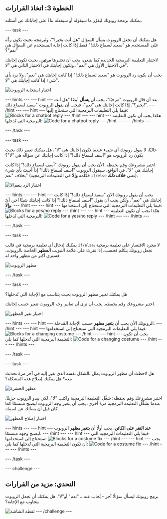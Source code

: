 ## الخطوة 3: اتخاذ القرارات

يمكنك برمجة روبوتك ليقرِّر ما سيقوله أو سيفعله بناءً على إجاباتك عن أسئلته.

\--- task \---

هل يمكنك أن تجعل الروبوت يسأل السؤال "هل أنت بخير؟"، وتُبرمجه بحيث يكون ردُّه على المستخدم هو "سعيد لسماع ذلك!" فقط **إذا** كانت إجابة المستخدم عن السؤال هي "نعم"؟

لاختبار التعليمة البرمجية الجديدة كما ينبغي، يجب أن تختبرها **مرتين**، بحيث تكون إجابتك في الاختبار الأول هي "نعم"، وتكون إجابتك في الاختبار الثاني هي "لا".

يجب أن يكون رد الروبوت هو "سعيد لسماع ذلك!" إذا كانت إجابتك هي "نعم"، ولا يرد بأي شيء إذا كانت إجابتك هي "لا".

![اختبار استجابة الروبوت](images/chatbot-if-test.png)

\--- hints \--- \--- hint \--- بعد أن قال الروبوت "مرحبًا"، يجب أن **يسأل** أيضًا "هل أنت بخير؟". **إذا** كانت إجابتك هي "نعم"، فيجب أن ي**قول** الروبوت "سعيد لسماع ذلك!". \--- /hint \--- \--- hint \--- فيما يلي التعليمات البرمجية التي ستحتاج إليها: ![Blocks for a chatbot reply](images/chatbot-if-blocks.png) \--- /hint \--- \--- hint \--- هكذا يجب أن تكون التعليمة البرمجية التي تُدخلها: ![Code for a chatbot reply](images/chatbot-if-code.png) \--- /hint \--- \--- /hints \---

\--- /task \---

\--- task \---

حاليًا، لا يقول روبوتك أي شيء عندما تكون إجابتك هي "لا"، هل يمكنك تغيير ذلك بحيث يكون رد الروبوت هو "آسف لسماع ذلك!" إذا كانت إجابتك عن سؤاله هي "لا"؟

اختبر مشروعك وقم بحفظه. الأن يجب أن يقول روبوتك "آسف لسماع ذلك!" إذا كانت إجابتك هي "لا". في الواقع، سيقول الروبوت "آسف لسماع ذلك!" إذا أجبتَ بأي شيء بخلاف "نعم" (فكلمة **وإلا** في التعليمات البرمجية `if/else` تعني **خلاف ذلك**).

![اختبار الرد بنعم/لا](images/chatbot-if-else-test.png)

\--- hints \--- \--- hint \--- يجب أن يقول روبوتك الآن "سعيد لسماع ذلك!" **إذا** كانت إجابتك هي "نعم"، ولكن يجب أن يقول "آسف لسماع ذلك!" إذا كانت إجابتك شيئًا آخر، أيْ **وإلا**. \--- /hint \--- \--- hint \--- فيما يلي التعليمات البرمجية التي ستحتاج إلى استخدامها: ![Blocks for a yes/no reply](images/chatbot-if-else-blocks.png) \--- /hint \--- \--- hint \--- هكذا يجب أن تكون التعليمة البرمجية التي تُدخلها: ![Code for a yes/no reply](images/chatbot-if-else-code.png) \--- /hint \--- \--- /hints \---

\--- /task \---

\--- task \---

يمكنك إدخال أي تعليمة برمجية في قالب `if/else`، لا مجرد الاقتصار على تعليمة برمجية تجعل روبوتك يتكلم فحسب. إذا نقرتَ على علامة التبويب **المظهر** الخاصة بالروبوت، فسترى أكثر من مظهر واحد له.

![مظهر الروبوت](images/chatbot-costume-view.png)

\--- /task \---

\--- task \---

هل يمكنك تغيير مظهر الروبوت بحيث يتناسب مع الإجابة التي تُدخلها؟

اختبر مشروعك وقم بحفظه. يجب أن ترى أن تعابير وجه الروبوت تتغير حسب إجابتك.

![اختبار تغير المظهر](images/chatbot-costume-test.png)

\--- hints \--- \--- hint \--- الروبوتك الأن يجب أن **يتغير مظهر** حسب الإجابة المُدخلة. \--- /hint \--- \--- hint \--- فيما يلي التعليمات البرمجية التي ستحتاج إلى استخدامها: ![Blocks for a changing costume](images/chatbot-costume-blocks.png) \--- /hint \--- \--- hint \--- يجب أن تكون التعليمة البرمجية التي تُدخلها كما يلي: ![Code for a changing costume](images/chatbot-costume-code.png) \--- /hint \--- \--- /hints \---

\--- /task \---

\--- task \---

هل لاحظتَ أن مظهر الروبوت يظل بالشكل نفسه الذي تغير إليه في آخر مرة تحدثتَ معه؟ هل يمكنك إصلاح هذه المشكلة؟

![مظهر الحشرة](images/chatbot-costume-bug-test.png)

اختبر مشروعك وقم بحفظه: شغِّل التعليمة البرمجية واكتب "لا"، لكي يبدو الروبوت حزينًا. عندما تشغِّل التعليمة البرمجية مرة أخرى، يجب أن يتغير وجه الروبوت ليصبح مبتسمًا كما كان قبل أن يسألك عن اسمك.

![اختبار إصلاح المظهر](images/chatbot-costume-fix-test.png)

\--- hints \--- \--- hint \--- **عند النقر على الكائن**، يجب أولًا أن **يتغير مظهر** الروبوت ليصبح وجهه مبتسمًا. \--- /hint \--- \--- hint \--- فيما يلي التعليمات البرمجية التي ستحتاج إلى استخدامها: ![Blocks for a costume fix](images/chatbot-costume-fix-blocks.png) \--- /hint \--- \--- hint \--- يجب أن تكون التعليمة البرمجية التي تُدخلها كما يلي: ![Code for a costume fix](images/chatbot-costume-fix-code.png) \--- /hint \--- \--- /hints \---

\--- /task \---

\--- challenge \---

## التحدي: مزيد من القرارات

برمِج روبوتك ليسأل سؤالًا آخر - يُجاب عنه بـ "نعم" أو"لا". هل يمكنك أن تجعل الروبوت يتجاوب مع الإجابة؟

![لقطة الشاشة](images/chatbot-joke.png) \--- /challenge \---